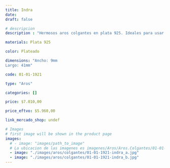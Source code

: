 ```yaml
---
title: Indra
date: 
draft: false

# descripcion
description : "Hermosos aros colgantes en plata 925. Ideales para usar todo el día."

materials: Plata 925

color: Plateado

dimensions: "Ancho: 9mm 
Largo: 41mm"

code: 01-01-1921

type: "Aros"

categories: []

price: $7.010,00

price_eftvo: $5.960,00

link_mercado_shop: undef

# Images
# first image will be shown in the product page
images:
  # - image: "images/path_to_image"
  # La ubicacion de las imagenes es imagenes/Aros/Aros.Colgantes/01-01-1921-indra
  - image: "./images/aros/colgantes/01-01-1921-indra_a.jpg"
  - image: "./images/aros/colgantes/01-01-1921-indra_b.jpg"
---
```

